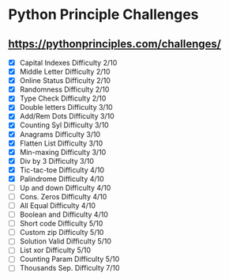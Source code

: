 # Python Principle Challenges
## https://pythonprinciples.com/challenges/

- [x] Capital Indexes       Difficulty 2/10
- [x] Middle Letter         Difficulty 2/10
- [x] Online Status         Difficulty 2/10
- [x] Randomness            Difficulty 2/10
- [x] Type Check            Difficulty 2/10
- [x] Double letters        Difficulty 3/10
- [x] Add/Rem Dots          Difficulty 3/10
- [x] Counting Syl          Difficulty 3/10
- [x] Anagrams              Difficulty 3/10
- [x]  Flatten List         Difficulty 3/10
- [x]  Min-maxing           Difficulty 3/10
- [x]  Div by 3             Difficulty 3/10
- [x]  Tic-tac-toe          Difficulty 4/10
- [x]  Palindrome           Difficulty 4/10
- [ ]  Up and down          Difficulty 4/10
- [ ]  Cons. Zeros          Difficulty 4/10
- [ ]  All Equal            Difficulty 4/10
- [ ]  Boolean and          Difficulty 4/10
- [ ]  Short code           Difficulty 5/10
- [ ]  Custom zip           Difficulty 5/10
- [ ]  Solution Valid       Difficulty 5/10
- [ ]  List xor             Difficulty 5/10 
- [ ]  Counting Param       Difficulty 5/10 
- [ ]  Thousands Sep.       Difficulty 7/10 